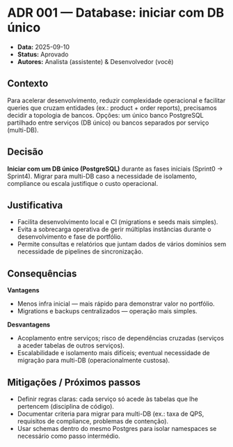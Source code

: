 # ADR 001 — Database: iniciar com DB único

- **Data:** 2025-09-10  
- **Status:** Aprovado  
- **Autores:** Analista (assistente) & Desenvolvedor (você)

## Contexto
Para acelerar desenvolvimento, reduzir complexidade operacional e facilitar queries que cruzam entidades (ex.: product + order reports), precisamos decidir a topologia de bancos. Opções: um único banco PostgreSQL partilhado entre serviços (DB único) ou bancos separados por serviço (multi-DB).

## Decisão
**Iniciar com um DB único (PostgreSQL)** durante as fases iniciais (Sprint0 → Sprint4). Migrar para multi-DB caso a necessidade de isolamento, compliance ou escala justifique o custo operacional.

## Justificativa
- Facilita desenvolvimento local e CI (migrations e seeds mais simples).  
- Evita a sobrecarga operativa de gerir múltiplas instâncias durante o desenvolvimento e fase de portfólio.  
- Permite consultas e relatórios que juntam dados de vários domínios sem necessidade de pipelines de sincronização.

## Consequências
**Vantagens**
- Menos infra inicial — mais rápido para demonstrar valor no portfólio.  
- Migrations e backups centralizados — operação mais simples.

**Desvantagens**
- Acoplamento entre serviços; risco de dependências cruzadas (serviços a aceder tabelas de outros serviços).  
- Escalabilidade e isolamento mais difíceis; eventual necessidade de migração para multi-DB (operacionalmente custosa).

## Mitigações / Próximos passos
- Definir regras claras: cada serviço só acede às tabelas que lhe pertencem (disciplina de código).  
- Documentar criteria para migrar para multi-DB (ex.: taxa de QPS, requisitos de compliance, problemas de contenção).  
- Usar schemas dentro do mesmo Postgres para isolar namespaces se necessário como passo intermédio.
